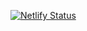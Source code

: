 [![Netlify Status](https://api.netlify.com/api/v1/badges/70ff0f14-5132-4dcd-b466-748eab58228b/deploy-status)](https://app.netlify.com/sites/feiertach/deploys)